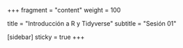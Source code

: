 +++
fragment = "content"
weight = 100

title = "Introducción a R y Tidyverse"
subtitle = "Sesión 01"


[sidebar]
  sticky = true
+++

